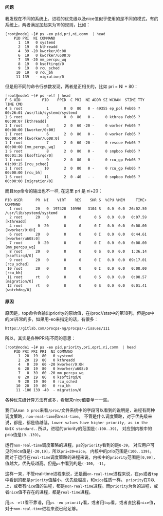 #### 问题
我发现在不同的系统上，进程的优先级以及nice值似乎使用的是不同的模式，有的系统上，两者满足加起来为19的规则，比如：
```
[root@node1 ~]# ps -eo pid,pri,ni,comm  | head
    PID PRI  NI COMMAND
      1  19   0 systemd
      2  19   0 kthreadd
      4  39 -20 kworker/0:0H
      6  19   0 kworker/u608:0
      7  39 -20 mm_percpu_wq
      8  19   0 ksoftirqd/0
      9  19   0 rcu_sched
     10  19   0 rcu_bh
     11 139   - migration/0
  ```
 但是用不同的命令行参数发现，两者是正相关的，比如 pri = NI + 80：
 ```
[root@node1 ~]# ps -elf | head
F S UID          PID    PPID  C PRI  NI ADDR SZ WCHAN  STIME TTY          TIME CMD
4 S root           1       0  0  80   0 - 49355 ep_pol Feb05 ?        00:26:01 /usr/lib/systemd/systemd
1 S root           2       0  0  80   0 -     0 kthrea Feb05 ?        00:00:07 [kthreadd]
1 I root           4       2  0  60 -20 -     0 worker Feb05 ?        00:00:00 [kworker/0:0H]
1 I root           6       2  0  80   0 -     0 worker Feb05 ?        00:00:44 [kworker/u608:0]
1 I root           7       2  0  60 -20 -     0 rescue Feb05 ?        00:00:00 [mm_percpu_wq]
1 S root           8       2  0  80   0 -     0 smpboo Feb05 ?        00:01:36 [ksoftirqd/0]
1 I root           9       2  0  80   0 -     0 rcu_gp Feb05 ?        01:09:15 [rcu_sched]
1 I root          10       2  0  80   0 -     0 rcu_gp Feb05 ?        00:00:00 [rcu_bh]
1 S root          11       2  0 -40   - -     0 smpboo Feb05 ?        00:00:00 [migration/0]
```

而且top命令的输出也不一样, 在这里 pri 是 ni+20：
```
PID USER      PR  NI    VIRT    RES    SHR S  %CPU %MEM     TIME+ COMMAND
  1 root      20   0  197420  10996   3104 S   0.0  0.0  26:02.50 /usr/lib/systemd/systemd 
  2 root      20   0       0      0      0 S   0.0  0.0   0:07.59 [kthreadd]
  4 root       0 -20       0      0      0 I   0.0  0.0   0:00.00 [kworker/0:0H]
  6 root      20   0       0      0      0 I   0.0  0.0   0:44.61 [kworker/u608:0]
  7 root       0 -20       0      0      0 I   0.0  0.0   0:00.00 [mm_percpu_wq]
  8 root      20   0       0      0      0 S   0.0  0.0   1:36.14 [ksoftirqd/0]
  9 root      20   0       0      0      0 I   0.0  0.0  69:17.01 [rcu_sched]
 10 root      20   0       0      0      0 I   0.0  0.0   0:00.00 [rcu_bh]
 11 root      rt   0       0      0      0 S   0.0  0.0   0:00.57 [migration/0]
 12 root      rt   0       0      0      0 S   0.0  0.0   0:01.41 [watchdog/0]
```

#### 原因
原因是，top命令会输出priority的原始值，在/proc/<pid>/stat中的第18列。但是ps中的pri非常的多，如果用-eo来指定的话，有很多：
```
https://gitlab.com/procps-ng/procps/-/issues/111
```
所以，其实是各种PRI有不同的意思：
```
[root@node1 ~]# ps -eo pid,priority,pri,opri,ni,comm  | head
    PID PRI PRI PRI  NI COMMAND
      1  20  19  80   0 systemd
      2  20  19  80   0 kthreadd
      4   0  39  60 -20 kworker/0:0H
      6  20  19  80   0 kworker/u608:0
      7   0  39  60 -20 mm_percpu_wq
      8  20  19  80   0 ksoftirqd/0
      9  20  19  80   0 rcu_sched
     10  20  19  80   0 rcu_bh
     11 -100 139 -40  - migration/0
 ```  
 
 各种优先级计算方法有点多，看起来nice值要单一一些。
 
 我们从`man 5 proc`来看`/proc/`文件系统中的字段可以看到的说明是，进程有两种调度策略，`non-real-time`和`real-time`。
 不管是什么调度策略，对于优先级来说，都是，都是值越低，`Lower values have higher priority, as in the UNIX standard.`.
 所以，进程的priority的范围是`(-100..39)`， 对应到内核中的prio值是`(0..139)`。
    
 运行`non-real-time`调度策略的进程，`ps`的`priority`看到的是`0-39`， 对应用户可见的nice值是`[-20,19]`，所以`pri=20+nice`。
 内核中的prio范围是`(100..139)`。 而对于运行在`real-time`调度策略的进程来说，内核中的`priority`范围是`[0,99]`，值越大，优先级越高。但是`ps`中看到的是`(-100, -1)`。
 
 这样一来，不管real-time进程来说，还是而`on-real-time`进程来说，在`ps`或者`top`中看到的都是`priority`值越小，优先级越高，和`nice`性质一样。
 `priority`在0以上，或者有`nice`值的进程，都是`non-real-time`进程。而p`riority`为负的进程，或者`nice`值不存在的进程，都是`real-time`进程。
 
 用`ps -elf`看不靠谱，用`ps -eo priority`看，或者用`top`看，或者直接看`nice`值，对于`non-real-time`进程来说已经足够。
